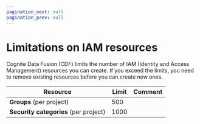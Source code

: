 ```yaml
---
pagination_next: null
pagination_prev: null
---
```


# Limitations on IAM resources

Cognite Data Fusion (CDF) limits the number of IAM (Identity and Access Management) resources you can create. If you exceed the limits, you need to remove existing resources before you can create new ones.

| Resource                                     | Limit | Comment                                                            |
| -------------------------------------------- | ----- | ------------------------------------------------------------------ |
| **Groups** (per&nbsp;project)                | 500   |                                                                    |
| **Security categories** (per&nbsp;project)   | 1000  |                                                                    |
